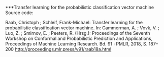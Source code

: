 ***Transfer learning for the probabilistic classification vector machine Source code:

Raab, Christoph ; Schleif, Frank-Michael: Transfer learning for the probabilistic classification vector machine. In: Gammerman, A. ; Vovk, V. ; Luo, Z. ; Smirnov, E. ; Peeters, R. (Hrsg.): Proceedings of the Seventh Workshop on Conformal and Probabilistic Prediction and Applications, Proceedings of Machine Learning Research. Bd. 91 : PMLR, 2018, S. 187–200
http://proceedings.mlr.press/v91/raab18a.html
